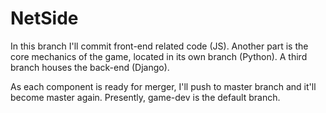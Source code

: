 # NetSide

In this branch I'll commit front-end related code (JS). Another part is the core mechanics of the game, located in its own branch (Python). A third branch houses the back-end (Django).

As each component is ready for merger, I'll push to master branch and it'll become master again. Presently, game-dev is the default branch.
